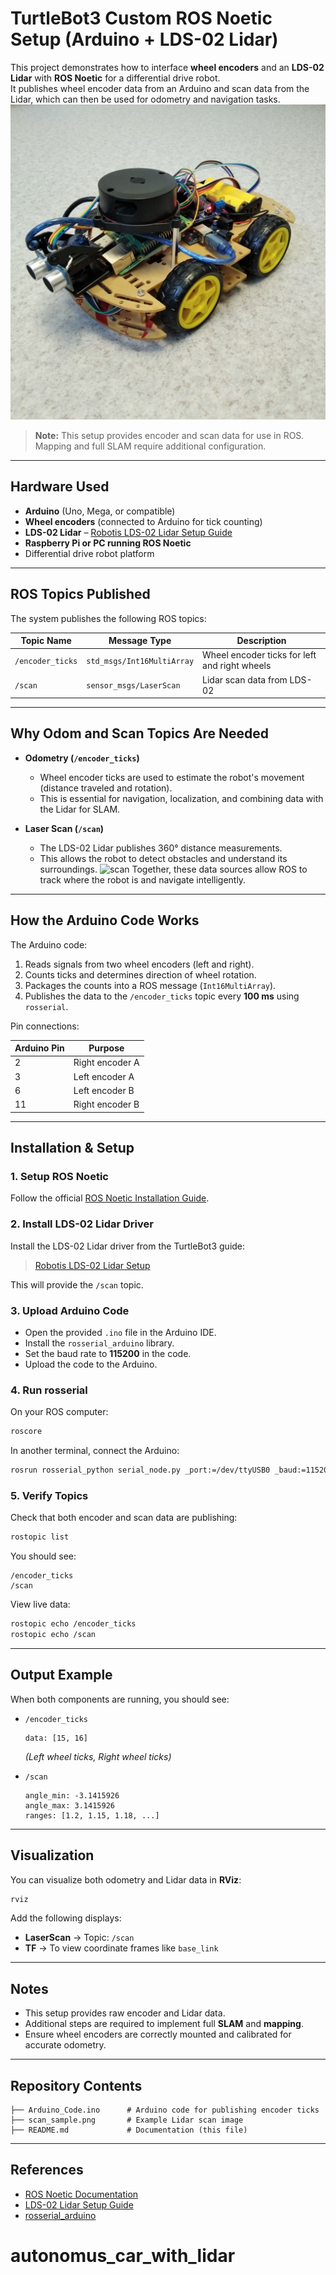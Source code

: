 
# TurtleBot3 Custom ROS Noetic Setup (Arduino + LDS-02 Lidar)

This project demonstrates how to interface **wheel encoders** and an **LDS-02 Lidar** with **ROS Noetic** for a differential drive robot.  
It publishes wheel encoder data from an Arduino and scan data from the Lidar, which can then be used for odometry and navigation tasks.
![Robot](car.png)
> **Note:** This setup provides encoder and scan data for use in ROS. Mapping and full SLAM require additional configuration.

---

## Hardware Used
- **Arduino** (Uno, Mega, or compatible)
- **Wheel encoders** (connected to Arduino for tick counting)
- **LDS-02 Lidar** – [Robotis LDS-02 Lidar Setup Guide](https://emanual.robotis.com/docs/en/platform/turtlebot3/sbc_setup/#add-swap-space)
- **Raspberry Pi or PC running ROS Noetic**
- Differential drive robot platform

---

## ROS Topics Published
The system publishes the following ROS topics:

| Topic Name       | Message Type            | Description                              |
|------------------|-------------------------|------------------------------------------|
| `/encoder_ticks` | `std_msgs/Int16MultiArray` | Wheel encoder ticks for left and right wheels |
| `/scan`          | `sensor_msgs/LaserScan`    | Lidar scan data from LDS-02 |

---

## Why Odom and Scan Topics Are Needed
- **Odometry (`/encoder_ticks`)**  
  - Wheel encoder ticks are used to estimate the robot's movement (distance traveled and rotation).
  - This is essential for navigation, localization, and combining data with the Lidar for SLAM.

- **Laser Scan (`/scan`)**  
  - The LDS-02 Lidar publishes 360° distance measurements.
  - This allows the robot to detect obstacles and understand its surroundings.
![scan](scan_sample.png)
Together, these data sources allow ROS to track where the robot is and navigate intelligently.

---

## How the Arduino Code Works
The Arduino code:
1. Reads signals from two wheel encoders (left and right).
2. Counts ticks and determines direction of wheel rotation.
3. Packages the counts into a ROS message (`Int16MultiArray`).
4. Publishes the data to the `/encoder_ticks` topic every **100 ms** using `rosserial`.

Pin connections:

| Arduino Pin | Purpose            |
|-------------|--------------------|
| 2           | Right encoder A    |
| 3           | Left encoder A     |
| 6           | Left encoder B     |
| 11          | Right encoder B    |

---

## Installation & Setup
### 1. Setup ROS Noetic
Follow the official [ROS Noetic Installation Guide](http://wiki.ros.org/noetic/Installation).

### 2. Install LDS-02 Lidar Driver
Install the LDS-02 Lidar driver from the TurtleBot3 guide:  
> [Robotis LDS-02 Lidar Setup](https://emanual.robotis.com/docs/en/platform/turtlebot3/sbc_setup/#add-swap-space)

This will provide the `/scan` topic.

### 3. Upload Arduino Code
- Open the provided `.ino` file in the Arduino IDE.
- Install the `rosserial_arduino` library.
- Set the baud rate to **115200** in the code.
- Upload the code to the Arduino.

### 4. Run rosserial
On your ROS computer:
```bash
roscore
```
In another terminal, connect the Arduino:
```bash
rosrun rosserial_python serial_node.py _port:=/dev/ttyUSB0 _baud:=115200
```

### 5. Verify Topics
Check that both encoder and scan data are publishing:
```bash
rostopic list
```
You should see:
```
/encoder_ticks
/scan
```

View live data:
```bash
rostopic echo /encoder_ticks
rostopic echo /scan
```

---

## Output Example
When both components are running, you should see:

- `/encoder_ticks`  
  ```
  data: [15, 16]
  ```
  *(Left wheel ticks, Right wheel ticks)*

- `/scan`  
  ```
  angle_min: -3.1415926
  angle_max: 3.1415926
  ranges: [1.2, 1.15, 1.18, ...]
  ```

---

## Visualization
You can visualize both odometry and Lidar data in **RViz**:
```bash
rviz
```
Add the following displays:
- **LaserScan** → Topic: `/scan`
- **TF** → To view coordinate frames like `base_link`

---

## Notes
- This setup provides raw encoder and Lidar data.
- Additional steps are required to implement full **SLAM** and **mapping**.
- Ensure wheel encoders are correctly mounted and calibrated for accurate odometry.

---

## Repository Contents
```
├── Arduino_Code.ino      # Arduino code for publishing encoder ticks
├── scan_sample.png       # Example Lidar scan image
├── README.md             # Documentation (this file)
```

---

## References
- [ROS Noetic Documentation](http://wiki.ros.org/noetic)
- [LDS-02 Lidar Setup Guide](https://emanual.robotis.com/docs/en/platform/turtlebot3/sbc_setup/#add-swap-space)
- [rosserial_arduino](http://wiki.ros.org/rosserial_arduino)
# autonomus_car_with_lidar
